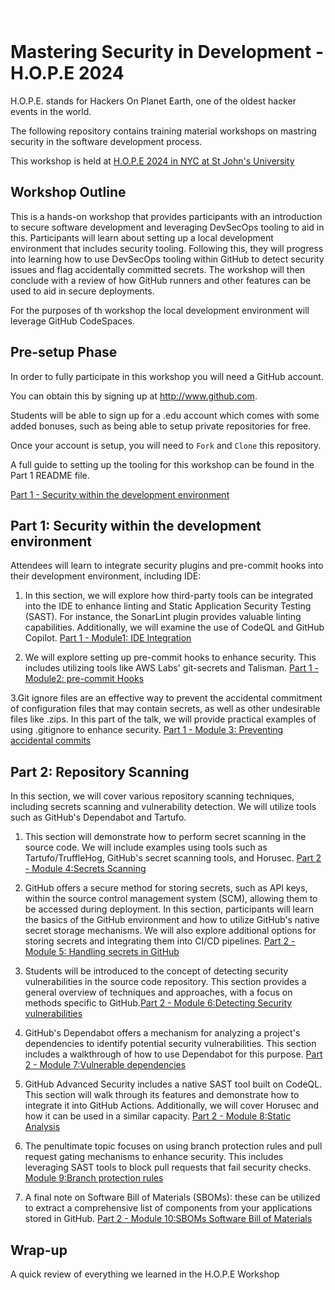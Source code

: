 <div style="color:white">
![HOPE XV Logo](hopexv_logo.png "HOPE XV Logo")
</div>

# Mastering Security in Development - H.O.P.E 2024

H.O.P.E. stands for Hackers On Planet Earth, one of the oldest hacker events in the world. 

The following repository contains training material workshops on mastring security in the software development process.

This workshop is held at [H.O.P.E 2024 in NYC at St John's University](https://www.hope.net/workshops.html)


## Workshop Outline

This is a hands-on workshop that provides participants with an introduction to secure software development and leveraging DevSecOps tooling to aid in this. Participants will learn about setting up a local development environment that includes security tooling. Following this, they will progress into learning how to use DevSecOps tooling within GitHub to detect security issues and flag accidentally committed secrets. The workshop will then conclude with a review of how GitHub runners and other features can be used to aid in secure deployments.

For the purposes of th workshop the local development environment will leverage GitHub CodeSpaces. 

## Pre-setup Phase

In order to fully participate in this workshop you will need a GitHub account.

You can obtain this by signing up at http://www.github.com. 

Students will be able to sign up for a .edu account which comes with some added bonuses, such as being able to setup private repositories for free.

Once your account is setup, you will need to `Fork` and `Clone` this repository.

A full guide to setting up the tooling for this workshop can be found in the Part 1 README file.

[Part 1 - Security within the development environment](https://github.com/tweag/dev-sec-ops-workshop/tree/main/part1#part-1---security-within-the-development-environment)


## Part 1: Security within the development environment

Attendees will learn to integrate security plugins and pre-commit hooks into their development environment, including IDE:

1. In this section, we will explore how third-party tools can be integrated into the IDE to enhance linting and Static Application Security Testing (SAST). For instance, the SonarLint plugin provides valuable linting capabilities. Additionally, we will examine the use of CodeQL and GitHub Copilot. [Part 1 - Module1: IDE Integration](https://github.com/tweag/dev-sec-ops-workshop/tree/main/part1#module-1-ide-integration)

2. We will explore setting up pre-commit hooks to enhance security. This includes utilizing tools like AWS Labs' git-secrets and Talisman. [Part 1 - Module2: pre-commit Hooks](https://github.com/tweag/dev-sec-ops-workshop/tree/main/part1#module-2-pre-commit-hooks)

3.Git ignore files are an effective way to prevent the accidental commitment of configuration files that may contain secrets, as well as other undesirable files like .zips. In this part of the talk, we will provide practical examples of using .gitignore to enhance security. [Part 1 - Module 3: Preventing accidental commits](https://github.com/tweag/dev-sec-ops-workshop/tree/main/part1#module-3-preventing-accidental-commits)


## Part 2: Repository Scanning

In this section, we will cover various repository scanning techniques, including secrets scanning and vulnerability detection. We will utilize tools such as GitHub's Dependabot and Tartufo.

1. This section will demonstrate how to perform secret scanning in the source code. We will include examples using tools such as Tartufo/TruffleHog, GitHub's secret scanning tools, and Horusec. [Part 2 - Module 4:Secrets Scanning](https://github.com/tweag/dev-sec-ops-workshop/tree/main/part2#module-4secrets-scanning)

2. GitHub offers a secure method for storing secrets, such as API keys, within the source control management system (SCM), allowing them to be accessed during deployment. In this section, participants will learn the basics of the GitHub environment and how to utilize GitHub's native secret storage mechanisms. We will also explore additional options for storing secrets and integrating them into CI/CD pipelines. [Part 2 - Module 5: Handling secrets in GitHub](https://github.com/tweag/dev-sec-ops-workshop/tree/main/part2#module-5handling-secrets-in-github)

3. Students will be introduced to the concept of detecting security vulnerabilities in the source code repository. This section provides a general overview of techniques and approaches, with a focus on methods specific to GitHub.[Part 2 - Module 6:Detecting Security vulnerabilities](https://github.com/tweag/dev-sec-ops-workshop/tree/main/part2#module-5handling-secrets-in-github)

4. GitHub's Dependabot offers a mechanism for analyzing a project's dependencies to identify potential security vulnerabilities. This section includes a walkthrough of how to use Dependabot for this purpose. [Part 2 - Module 7:Vulnerable dependencies](https://github.com/tweag/dev-sec-ops-workshop/tree/main/part2#module-7vulnerable-dependencies) 

5. GitHub Advanced Security includes a native SAST tool built on CodeQL. This section will walk through its features and demonstrate how to integrate it into GitHub Actions. Additionally, we will cover Horusec and how it can be used in a similar capacity. [Part 2 - Module 8:Static Analysis](https://github.com/tweag/dev-sec-ops-workshop/tree/main/part2#module-8static-analysis)

6. The penultimate topic focuses on using branch protection rules and pull request gating mechanisms to enhance security. This includes leveraging SAST tools to block pull requests that fail security checks.  [Module 9:Branch protection rules](https://github.com/tweag/dev-sec-ops-workshop/tree/main/part2#module-9branch-protection-rules)

7. A final note on Software Bill of Materials (SBOMs): these can be utilized to extract a comprehensive list of components from your applications stored in GitHub. [Part 2 - Module 10:SBOMs Software Bill of Materials](https://github.com/tweag/dev-sec-ops-workshop/tree/main/part2#module-10sboms-software-bill-of-materials)

## Wrap-up

A quick review of everything we learned in the H.O.P.E Workshop

